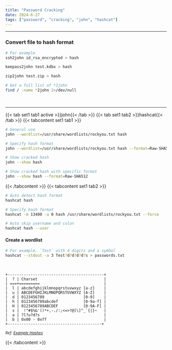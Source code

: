 ```yaml
---
title: "Password Cracking"
date: 2024-6-27
tags: ["password", "cracking", "john", "hashcat"]
---
```


---
### Convert file to hash format

<div>

```bash
# For example
ssh2john id_rsa_encrypted > hash
```

```bash
keepass2john test.kdbx > hash
```

```bash
zip2john test.zip > hash
```

```bash
# Get a full list of *2john
find / -name *2john 2>/dev/null
```

</div>

<br>

---

{{< tab set1 tab1 active >}}john{{< /tab >}}
{{< tab set1 tab2 >}}hashcat{{< /tab >}}
{{< tabcontent set1 tab1 >}}

<div>

```bash
# General use
john --wordlist=/usr/share/wordlists/rockyou.txt hash
```

```bash
# Specify hash format
john --wordlist=/usr/share/wordlists/rockyou.txt hash --format=Raw-SHA512
```

```bash
# Show cracked hash
john --show hash
```

```bash
# Show cracked hash with specific format
john --show hash --format=Raw-SHA512
```

</div>

{{< /tabcontent >}}
{{< tabcontent set1 tab2 >}}

<div>

```bash
# Auto detect hash format
hashcat hash
```

```bash
# Specify hash format
hashcat -m 13400 -a 0 hash /usr/share/wordlists/rockyou.txt --force
```

```bash
# Auto skip username and colon
hashcat hash --user
```

</div>

#### Create a wordlist

<div>

```bash
# For example, `Test` with 4 digits and a symbol
hashcat --stdout -a 3 Test?d?d?d?d?s > passwords.txt
```

</div>

<br>

<div>

```
+------------------------------------------+
|  ? | Charset                             |
| ===+=========                            |
|  l | abcdefghijklmnopqrstuvwxyz [a-z]    |
|  u | ABCDEFGHIJKLMNOPQRSTUVWXYZ [A-Z]    |
|  d | 0123456789                 [0-9]    |
|  h | 0123456789abcdef           [0-9a-f] |
|  H | 0123456789ABCDEF           [0-9A-F] |
|  s |  !"#$%&'()*+,-./:;<=>?@[\]^_`{|}~   |
|  a | ?l?u?d?s                            |
|  b | 0x00 - 0xff                         |
+-----------------------------------------+
```

</div>

<small>*Ref: [Example Hashes](https://hashcat.net/wiki/doku.php?id=example_hashes)*</small>

{{< /tabcontent >}}

<br>